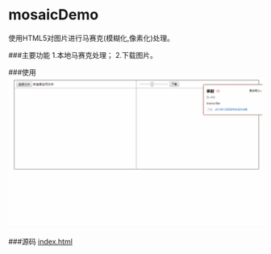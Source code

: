 # mosaicDemo
使用HTML5对图片进行马赛克(模糊化,像素化)处理。

###主要功能
1.本地马赛克处理；
2.下载图片。

###使用
![如何使用](./use.gif)

###源码
[index.html](./index.html)